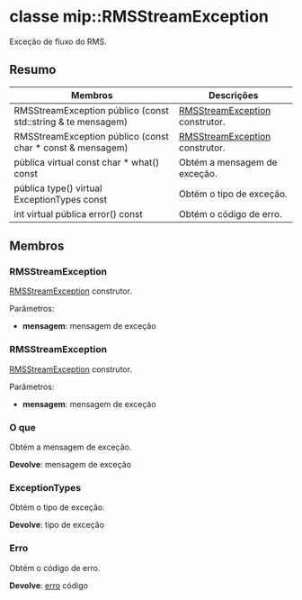 # <a name="class-miprmsstreamexception"></a>classe mip::RMSStreamException 
Exceção de fluxo do RMS.
  
## <a name="summary"></a>Resumo
 Membros                        | Descrições                                
--------------------------------|---------------------------------------------
 RMSStreamException público (const std::string & te mensagem)  |  [RMSStreamException](class_mip_rmsstream_exception.md) construtor.
 RMSStreamException público (const char * const & mensagem)  |  [RMSStreamException](class_mip_rmsstream_exception.md) construtor.
 pública virtual const char * what() const  |  Obtém a mensagem de exceção.
 pública type() virtual ExceptionTypes const  |  Obtém o tipo de exceção.
 int virtual pública error() const  |  Obtém o código de erro.
  
## <a name="members"></a>Membros
  
### <a name="rmsstreamexception"></a>RMSStreamException
[RMSStreamException](class_mip_rmsstream_exception.md) construtor.

Parâmetros:  
* **mensagem**: mensagem de exceção


  
### <a name="rmsstreamexception"></a>RMSStreamException
[RMSStreamException](class_mip_rmsstream_exception.md) construtor.

Parâmetros:  
* **mensagem**: mensagem de exceção


  
### <a name="what"></a>O que
Obtém a mensagem de exceção.

  
**Devolve**: mensagem de exceção
  
### <a name="exceptiontypes"></a>ExceptionTypes
Obtém o tipo de exceção.

  
**Devolve**: tipo de exceção
  
### <a name="error"></a>Erro
Obtém o código de erro.

  
**Devolve**: [erro](class_mip_error.md) código